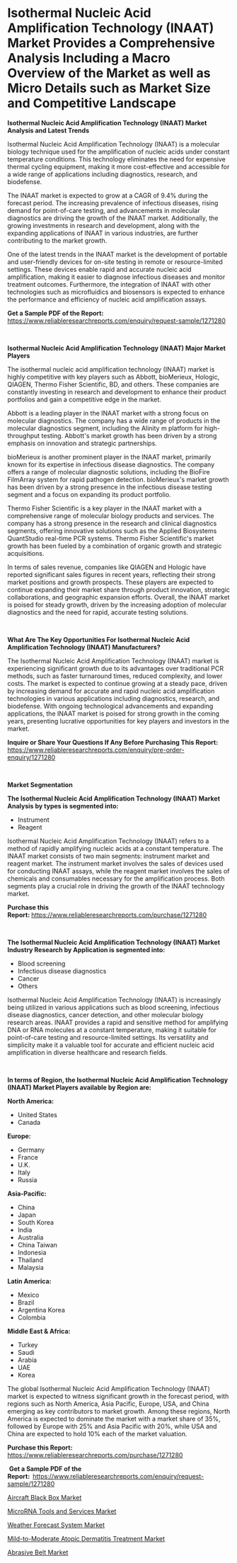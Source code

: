 <p><h1>Isothermal Nucleic Acid Amplification Technology (INAAT) Market Provides a Comprehensive Analysis Including a Macro Overview of the Market as well as Micro Details such as Market Size and Competitive Landscape</h1></p><p><strong>Isothermal Nucleic Acid Amplification Technology (INAAT) Market Analysis and Latest Trends</strong></p>
<p><p>Isothermal Nucleic Acid Amplification Technology (INAAT) is a molecular biology technique used for the amplification of nucleic acids under constant temperature conditions. This technology eliminates the need for expensive thermal cycling equipment, making it more cost-effective and accessible for a wide range of applications including diagnostics, research, and biodefense.</p><p>The INAAT market is expected to grow at a CAGR of 9.4% during the forecast period. The increasing prevalence of infectious diseases, rising demand for point-of-care testing, and advancements in molecular diagnostics are driving the growth of the INAAT market. Additionally, the growing investments in research and development, along with the expanding applications of INAAT in various industries, are further contributing to the market growth.</p><p>One of the latest trends in the INAAT market is the development of portable and user-friendly devices for on-site testing in remote or resource-limited settings. These devices enable rapid and accurate nucleic acid amplification, making it easier to diagnose infectious diseases and monitor treatment outcomes. Furthermore, the integration of INAAT with other technologies such as microfluidics and biosensors is expected to enhance the performance and efficiency of nucleic acid amplification assays.</p></p>
<p><strong>Get a Sample PDF of the Report:&nbsp;</strong> <a href="https://www.reliableresearchreports.com/enquiry/request-sample/1271280">https://www.reliableresearchreports.com/enquiry/request-sample/1271280</a></p>
<p>&nbsp;</p>
<p><strong>Isothermal Nucleic Acid Amplification Technology (INAAT) Major Market Players</strong></p>
<p><p>The isothermal nucleic acid amplification technology (INAAT) market is highly competitive with key players such as Abbott, bioMerieux, Hologic, QIAGEN, Thermo Fisher Scientific, BD, and others. These companies are constantly investing in research and development to enhance their product portfolios and gain a competitive edge in the market.</p><p>Abbott is a leading player in the INAAT market with a strong focus on molecular diagnostics. The company has a wide range of products in the molecular diagnostics segment, including the Alinity m platform for high-throughput testing. Abbott's market growth has been driven by a strong emphasis on innovation and strategic partnerships.</p><p>bioMerieux is another prominent player in the INAAT market, primarily known for its expertise in infectious disease diagnostics. The company offers a range of molecular diagnostic solutions, including the BioFire FilmArray system for rapid pathogen detection. bioMerieux's market growth has been driven by a strong presence in the infectious disease testing segment and a focus on expanding its product portfolio.</p><p>Thermo Fisher Scientific is a key player in the INAAT market with a comprehensive range of molecular biology products and services. The company has a strong presence in the research and clinical diagnostics segments, offering innovative solutions such as the Applied Biosystems QuantStudio real-time PCR systems. Thermo Fisher Scientific's market growth has been fueled by a combination of organic growth and strategic acquisitions.</p><p>In terms of sales revenue, companies like QIAGEN and Hologic have reported significant sales figures in recent years, reflecting their strong market positions and growth prospects. These players are expected to continue expanding their market share through product innovation, strategic collaborations, and geographic expansion efforts. Overall, the INAAT market is poised for steady growth, driven by the increasing adoption of molecular diagnostics and the need for rapid, accurate testing solutions.</p></p>
<p>&nbsp;</p>
<p><strong>What Are The Key Opportunities For Isothermal Nucleic Acid Amplification Technology (INAAT) Manufacturers?</strong></p>
<p><p>The Isothermal Nucleic Acid Amplification Technology (INAAT) market is experiencing significant growth due to its advantages over traditional PCR methods, such as faster turnaround times, reduced complexity, and lower costs. The market is expected to continue growing at a steady pace, driven by increasing demand for accurate and rapid nucleic acid amplification technologies in various applications including diagnostics, research, and biodefense. With ongoing technological advancements and expanding applications, the INAAT market is poised for strong growth in the coming years, presenting lucrative opportunities for key players and investors in the market.</p></p>
<p><strong>Inquire or Share Your Questions If Any Before Purchasing This Report:</strong> <a href="https://www.reliableresearchreports.com/enquiry/pre-order-enquiry/1271280">https://www.reliableresearchreports.com/enquiry/pre-order-enquiry/1271280</a></p>
<p>&nbsp;</p>
<p><strong>Market Segmentation</strong></p>
<p><strong>The Isothermal Nucleic Acid Amplification Technology (INAAT) Market Analysis by types is segmented into:</strong></p>
<p><ul><li>Instrument</li><li>Reagent</li></ul></p>
<p><p>Isothermal Nucleic Acid Amplification Technology (INAAT) refers to a method of rapidly amplifying nucleic acids at a constant temperature. The INAAT market consists of two main segments: instrument market and reagent market. The instrument market involves the sales of devices used for conducting INAAT assays, while the reagent market involves the sales of chemicals and consumables necessary for the amplification process. Both segments play a crucial role in driving the growth of the INAAT technology market.</p></p>
<p><strong>Purchase this Report:&nbsp;</strong><a href="https://www.reliableresearchreports.com/purchase/1271280">https://www.reliableresearchreports.com/purchase/1271280</a></p>
<p>&nbsp;</p>
<p><strong>The Isothermal Nucleic Acid Amplification Technology (INAAT) Market Industry Research by Application is segmented into:</strong></p>
<p><ul><li>Blood screening</li><li>Infectious disease diagnostics</li><li>Cancer</li><li>Others</li></ul></p>
<p><p>Isothermal Nucleic Acid Amplification Technology (INAAT) is increasingly being utilized in various applications such as blood screening, infectious disease diagnostics, cancer detection, and other molecular biology research areas. INAAT provides a rapid and sensitive method for amplifying DNA or RNA molecules at a constant temperature, making it suitable for point-of-care testing and resource-limited settings. Its versatility and simplicity make it a valuable tool for accurate and efficient nucleic acid amplification in diverse healthcare and research fields.</p></p>
<p>&nbsp;</p>
<p><strong>In terms of Region, the Isothermal Nucleic Acid Amplification Technology (INAAT) Market Players available by Region are:</strong></p>
<p>
    <p> <strong> North America: </strong>
        <ul>
            <li>United States</li>
            <li>Canada</li>
        </ul>
        </p> 
    <p> <strong> Europe: </strong>
        <ul>
            <li>Germany</li>
            <li>France</li>
            <li>U.K.</li>
            <li>Italy</li>
            <li>Russia</li>
        </ul>
        </p> 
    <p> <strong> Asia-Pacific: </strong>
        <ul>
            <li>China</li>
            <li>Japan</li>
            <li>South Korea</li>
            <li>India</li>
            <li>Australia</li>
            <li>China Taiwan</li>
            <li>Indonesia</li>
            <li>Thailand</li>
            <li>Malaysia</li>
        </ul>
        </p> 
    <p> <strong> Latin America: </strong>
        <ul>
            <li>Mexico</li>
            <li>Brazil</li>
            <li>Argentina Korea</li>
            <li>Colombia</li>
        </ul>
        </p> 
    <p> <strong> Middle East & Africa: </strong>
        <ul>
            <li>Turkey</li>
            <li>Saudi</li>
            <li>Arabia</li>
            <li>UAE</li>
            <li>Korea</li>
        </ul>
    </p>
    </p>
<p><p>The global Isothermal Nucleic Acid Amplification Technology (INAAT) market is expected to witness significant growth in the forecast period, with regions such as North America, Asia Pacific, Europe, USA, and China emerging as key contributors to market growth. Among these regions, North America is expected to dominate the market with a market share of 35%, followed by Europe with 25% and Asia Pacific with 20%, while USA and China are expected to hold 10% each of the market valuation.</p></p>
<p><strong>Purchase this Report: </strong><a href="https://www.reliableresearchreports.com/purchase/1271280">https://www.reliableresearchreports.com/purchase/1271280</a></p>
<p>&nbsp;<strong>Get a Sample PDF of the Report:&nbsp;&nbsp;</strong><a href="https://www.reliableresearchreports.com/enquiry/request-sample/1271280">https://www.reliableresearchreports.com/enquiry/request-sample/1271280</a></p>
<p><strong></strong></p>
<p><p><a href="https://medium.com/@dianeharris83/aircraft-black-box-market-exploring-market-share-market-trends-and-future-growth-a9d3e9898676">Aircraft Black Box Market</a></p><p><a href="https://github.com/juniordelafrance/Market-Research-Report-List-1/blob/main/microrna-tools-and-services-market.md">MicroRNA Tools and Services Market</a></p><p><a href="https://medium.com/@dianeharris83/weather-forecast-system-market-insight-market-trends-growth-forecasted-from-2024-to-2031-fde9a93311a7">Weather Forecast System Market</a></p><p><a href="https://github.com/jaidynmorantestelletmjzya/Market-Research-Report-List-1/blob/main/mild-to-moderate-atopic-dermatitis-treatment-market.md">Mild-to-Moderate Atopic Dermatitis Treatment Market</a></p><p><a href="https://medium.com/@dianeharris83/analyzing-abrasive-belt-market-global-industry-perspective-and-forecast-2024-to-2031-92508e74b244">Abrasive Belt Market</a></p></p>